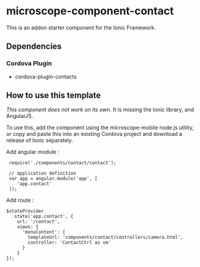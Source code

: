 # microscope-component-contact
This is an addon starter component for the Ionic Framework.

## Dependencies
### Cordova Plugin

 - cordova-plugin-contacts

## How to use this template

*This component does not work on its own*. It is missing the Ionic library, and AngularJS.

To use this, add the component using the microscope-mobile node.js utility, or copy and paste this into an existing Cordova project and download a release of Ionic separately.

Add angular module :

     require('./components/contact/contact');
     
     // application definition
     var app = angular.module('app', [
     	'app.contact'
     ]);
     
Add route :

    $stateProvider
      .state('app.contact', {
        url: '/contact',
        views: {
          'menuContent': {
            templateUrl: 'components/contact/controllers/camera.html',
            controller: 'ContactCtrl as vm'
          }
        }
    });



